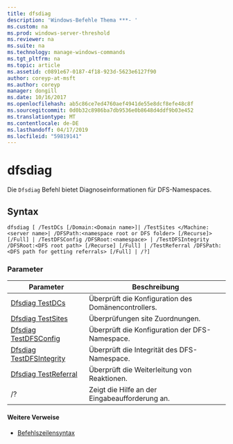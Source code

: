 ```yaml
---
title: dfsdiag
description: 'Windows-Befehle Thema ***- '
ms.custom: na
ms.prod: windows-server-threshold
ms.reviewer: na
ms.suite: na
ms.technology: manage-windows-commands
ms.tgt_pltfrm: na
ms.topic: article
ms.assetid: c0891e67-0187-4f18-923d-5623e6127f90
author: coreyp-at-msft
ms.author: coreyp
manager: dongill
ms.date: 10/16/2017
ms.openlocfilehash: ab5c86ce7ed4760aef4941de55e8dcf8efe48c8f
ms.sourcegitcommit: 0d0b32c8986ba7db9536e0b8648d4ddf9b03e452
ms.translationtype: MT
ms.contentlocale: de-DE
ms.lasthandoff: 04/17/2019
ms.locfileid: "59819141"
---
```

# <a name="dfsdiag"></a>dfsdiag



Die `Dfsdiag` Befehl bietet Diagnoseinformationen für DFS-Namespaces.

## <a name="syntax"></a>Syntax

```
dfsdiag [ /TestDCs [/Domain:<Domain name>]| /TestSites </Machine:<server name>| /DFSPath:<namespace root or DFS folder> [/Recurse]> [/Full] | /TestDFSConfig /DFSRoot:<namespace> | /TestDFSIntegrity /DFSRoot:<DFS root path> [/Recurse] [/Full] | /TestReferral /DFSPath:<DFS path for getting referrals> [/Full] | /?] 

```

### <a name="parameters"></a>Parameter

|Parameter|Beschreibung|
|---------|-----------|
|[Dfsdiag TestDCs](dfsdiag-testdcs.md)|Überprüft die Konfiguration des Domänencontrollers.|
|[Dfsdiag TestSites](dfsdiag-testsites.md)|Überprüfungen site Zuordnungen.|
|[Dfsdiag TestDFSConfig](dfsdiag-testdfsconfig.md)|Überprüft die Konfiguration der DFS-Namespace.|
|[Dfsdiag TestDFSIntegrity](dfsdiag-testdfsintegrity.md)|Überprüft die Integrität des DFS-Namespace.|
|[Dfsdiag TestReferral](dfsdiag-testreferral.md)|Überprüft die Weiterleitung von Reaktionen.|
|/?|Zeigt die Hilfe an der Eingabeaufforderung an.|

#### <a name="additional-references"></a>Weitere Verweise

-   [Befehlszeilensyntax](command-line-syntax-key.md)